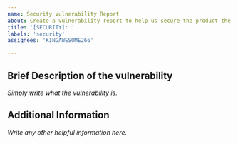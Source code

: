 ```yaml
---
name: Security Vulnerability Report
about: Create a vulnerability report to help us secure the product the product.
title: '[SECURITY]: '
labels: 'security'
assignees: 'KINGAWESOME266'

---
```


## Brief Description of the vulnerability
*Simply write what the vulnerability is.*

## Additional Information
*Write any other helpful information here.*